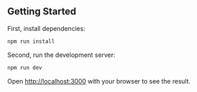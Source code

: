 ## Getting Started

First, install dependencies:

```bash
npm run install
```

Second, run the development server:

```bash
npm run dev
```

Open [http://localhost:3000](http://localhost:3000) with your browser to see the result.
